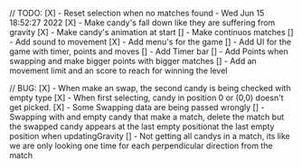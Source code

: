 // TODO:
[X] - Reset selection when no matches found - Wed Jun 15 18:52:27 2022 
[X] - Make candy's fall down like they are suffering from gravity
[X] - Make candy's animation at start
[] - Make continuos matches
[] - Add sound to movement
[X] - Add menu's for the game
[] - Add UI for the game with timer, points and moves
  [] - Add Timer bar
  [] - Add Points when swapping and make bigger points with bigger matches
  [] - Add an movement limit and an score to reach for winning the level


// BUG:
[X] - When make an swap, the second candy is being checked with empty type
[X] - When first selecting, candy in position 0 or (0,0) doesn't get picked.
[X] - Some Swapping data are being passed wrongly
[] - Swapping with and empty candy that make a match, delete the match but the swapped candy appears at the last empty positionat the last empty position when updatingGravity
[] - Not getting all candys in a match, its like we are only looking one time for each perpendicular direction from the match
